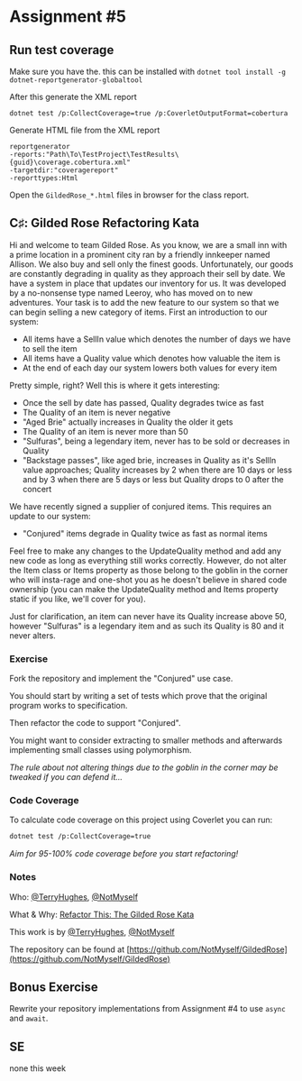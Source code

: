 # Assignment #5

## Run test coverage

Make sure you have the. this can be installed with
`dotnet tool install -g dotnet-reportgenerator-globaltool`

After this generate the XML report

```
dotnet test /p:CollectCoverage=true /p:CoverletOutputFormat=cobertura
```

Generate HTML file from the XML report

```
reportgenerator
-reports:"Path\To\TestProject\TestResults\{guid}\coverage.cobertura.xml"
-targetdir:"coveragereport"
-reporttypes:Html
```

Open the `GildedRose_*.html` files in browser for the class report.

## C♯: Gilded Rose Refactoring Kata

Hi and welcome to team Gilded Rose. As you know, we are a small inn with a
prime location in a prominent city ran by a friendly innkeeper named
Allison. We also buy and sell only the finest goods. Unfortunately, our
goods are constantly degrading in quality as they approach their sell by
date. We have a system in place that updates our inventory for us. It was
developed by a no-nonsense type named Leeroy, who has moved on to new
adventures. Your task is to add the new feature to our system so that we
can begin selling a new category of items. First an introduction to our
system:

-   All items have a SellIn value which denotes the number of days we have
    to sell the item
-   All items have a Quality value which denotes how valuable the item is
-   At the end of each day our system lowers both values for every item

Pretty simple, right? Well this is where it gets interesting:

-   Once the sell by date has passed, Quality degrades twice as fast
-   The Quality of an item is never negative
-   "Aged Brie" actually increases in Quality the older it gets
-   The Quality of an item is never more than 50
-   "Sulfuras", being a legendary item, never has to be sold or decreases
    in Quality
-   "Backstage passes", like aged brie, increases in Quality as it's SellIn
    value approaches; Quality increases by 2 when there are 10 days or less
    and by 3 when there are 5 days or less but Quality drops to 0 after the
    concert

We have recently signed a supplier of conjured items. This requires an
update to our system:

-   "Conjured" items degrade in Quality twice as fast as normal items

Feel free to make any changes to the UpdateQuality method and add any
new code as long as everything still works correctly. However, do not
alter the Item class or Items property as those belong to the goblin
in the corner who will insta-rage and one-shot you as he doesn't
believe in shared code ownership (you can make the UpdateQuality
method and Items property static if you like, we'll cover for you).

Just for clarification, an item can never have its Quality increase
above 50, however "Sulfuras" is a legendary item and as such its
Quality is 80 and it never alters.

### Exercise

Fork the repository and implement the "Conjured" use case.

You should start by writing a set of tests which prove that the original program works to specification.

Then refactor the code to support "Conjured".

You might want to consider extracting to smaller methods and afterwards implementing small classes using polymorphism.

_The rule about not altering things due to the goblin in the corner may be tweaked if you can defend it..._

### Code Coverage

To calculate code coverage on this project using Coverlet you can run:

```bash
dotnet test /p:CollectCoverage=true
```

_Aim for 95-100% code coverage before you start refactoring!_

### Notes

Who: [@TerryHughes](https://twitter.com/TerryHughes), [@NotMyself](https://twitter.com/NotMyself)

What & Why: [Refactor This: The Gilded Rose Kata](http://iamnotmyself.com/2011/02/13/refactor-this-the-gilded-rose-kata/)

This work is by [@TerryHughes](https://twitter.com/TerryHughes), [@NotMyself](https://twitter.com/NotMyself)

The repository can be found at [https://github.com/NotMyself/GildedRose](https://github.com/NotMyself/GildedRose)

## Bonus Exercise

Rewrite your repository implementations from Assignment #4 to use `async` and `await`.

## SE

none this week
